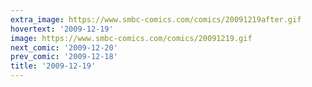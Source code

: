 ```yaml
---
extra_image: https://www.smbc-comics.com/comics/20091219after.gif
hovertext: '2009-12-19'
image: https://www.smbc-comics.com/comics/20091219.gif
next_comic: '2009-12-20'
prev_comic: '2009-12-18'
title: '2009-12-19'
---
```


